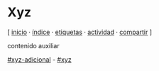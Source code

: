 # Xyz
[ [inicio](https://github.com/jucardus/jucardus.github.io/blob/main/index.md) · [índice](https://github.com/jucardus/jucardus.github.io/blob/main/indice.md) · [etiquetas](https://github.com/jucardus/jucardus.github.io/blob/main/etiquetas.md) · [actividad](https://github.com/jucardus/jucardus.github.io/blob/main/actividad.md) · [compartir](https://x.com/intent/tweet?text=Xyz+%E2%80%94+Xyz%2C+Xyz+adicional%0A%0A%E2%86%92+https%3A%2F%2Fgithub.com%2Fjucardus%2Fjucardus.github.io%2Fblob%2Fmain%2Fx%2Fy%2Fz%2Fxyz.md%0A%0A%23xyz_jucardus+-+%23xyz_adicional_jucardus) ]

contenido auxiliar

[#xyz-adicional](https://github.com/jucardus/jucardus.github.io/blob/main/x/y/xyz-adicional.md) - [#xyz](https://github.com/jucardus/jucardus.github.io/blob/main/x/y/xyz.md)